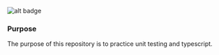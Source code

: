 ![alt badge](https://www.codewars.com/users/Qreamville/badges/large)

### Purpose

The purpose of this repository is to practice unit testing and typescript.

